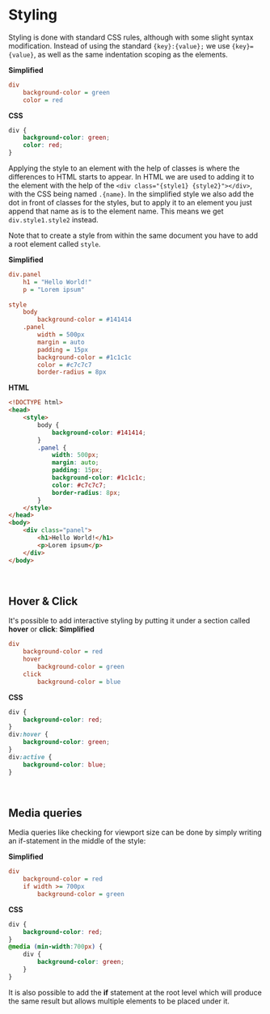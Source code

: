 # Styling
Styling is done with standard CSS rules, although with some slight syntax modification. Instead of using the standard `{key}:{value};` we use `{key}={value}`, as well as the same indentation scoping as the elements.

**Simplified**
```ini
div
	background-color = green
	color = red
```
**CSS**
```CSS
div {
	background-color: green;
	color: red;
}
```
Applying the style to an element with the help of classes is where the differences to HTML starts to appear. In HTML we are used to adding it to the element with the help of the `<div class="{style1} {style2}"></div>`, with the CSS being named `.{name}`. In the simplified style we also add the dot in front of classes for the styles, but to apply it to an element you just append that name as is to the element name. This means we get `div.style1.style2` instead.

Note that to create a style from within the same document you have to add a root element called `style`.

**Simplified**
```ini
div.panel
	h1 = "Hello World!"
	p = "Lorem ipsum"
  
style
	body
		background-color = #141414
	.panel
		width = 500px
		margin = auto
		padding = 15px
		background-color = #1c1c1c
		color = #c7c7c7
		border-radius = 8px
```
**HTML**
```HTML
<!DOCTYPE html>
<head>
	<style>
		body {
			background-color: #141414;
		}
		.panel {
			width: 500px;
			margin: auto;
			padding: 15px;
			background-color: #1c1c1c;
			color: #c7c7c7;
			border-radius: 8px;
		}
	</style>
</head>
<body>
	<div class="panel">
		<h1>Hello World!</h1>
		<p>Lorem ipsum</p>
	</div>
</body>
```

<br>

## Hover & Click
It's possible to add interactive styling by putting it under a section called **hover** or **click**:
**Simplified**
```ini
div
	background-color = red
	hover
		background-color = green
	click
		background-color = blue
```
**CSS**
```CSS
div {
	background-color: red;
}
div:hover {
	background-color: green;
}
div:active {
	background-color: blue;
}
```

<br>

## Media queries
Media queries like checking for viewport size can be done by simply writing an if-statement in the middle of the style:

**Simplified**
```ini
div
	background-color = red
	if width >= 700px
		background-color = green
```
**CSS**
```CSS
div {
	background-color: red;
}
@media (min-width:700px) {
	div {
		background-color: green;
	}
}
```
It is also possible to add the **if** statement at the root level which will produce the same result but allows multiple elements to be placed under it.
